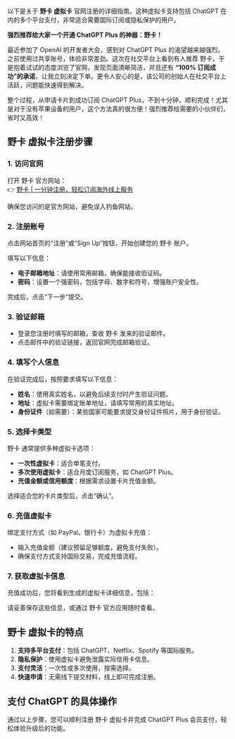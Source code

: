 以下是关于 **野卡 虚拟卡** 官网注册的详细指南。这种虚拟卡支持包括 ChatGPT 在内的多个平台支付，非常适合需要国际订阅或隐私保护的用户。

**强烈推荐给大家一个开通 ChatGPT Plus 的神器：野卡！**

最近参加了 OpenAI 的开发者大会，感到对 ChatGPT Plus 的渴望越来越强烈。之前使用过共享账号，体验非常差劲。这次在社交平台上看到有人推荐 野卡，于是抱着试试的态度浏览了官网，发现页面清晰简洁，并且还有 **“100% 订阅成功”的承诺**，让我立刻决定下单。更令人安心的是，该公司的创始人在社交平台上活跃，问题能快速得到解决。

整个过程，从申请卡片到成功订阅 ChatGPT Plus，不到十分钟，顺利完成！尤其是对于没有苹果设备的用户，这个方法真的很方便！强烈推荐给需要的小伙伴们，省时又高效！

## 野卡 虚拟卡注册步骤

### 1. 访问官网

打开 野卡 官方网站：  
👉 [野卡 | 一分钟注册，轻松订阅海外线上服务](https://bit.ly/bewildcard)  

确保您访问的是官方网站，避免误入钓鱼网站。

### 2. 注册账号

点击网站首页的“注册”或“Sign Up”按钮，开始创建您的 野卡 账户。

填写以下信息：

- **电子邮箱地址**：请使用常用邮箱，确保能接收验证码。
- **密码**：设置一个强密码，包括字母、数字和符号，增强账户安全性。

完成后，点击“下一步”提交。

### 3. 验证邮箱

- 登录您注册时填写的邮箱，查收 野卡 发来的验证邮件。
- 点击邮件中的验证链接，返回官网完成邮箱验证。

### 4. 填写个人信息

在验证完成后，按照要求填写以下信息：

- **姓名**：使用真实姓名，以避免后续支付时产生验证问题。
- **地址**：虚拟卡需要绑定账单地址，请填写常用的真实地址。
- **身份证件**（如需要）：某些国家可能要求提交身份证件照片，用于身份验证。

### 5. 选择卡类型

野卡 通常提供多种虚拟卡选项：

- **一次性虚拟卡**：适合单笔支付。
- **多次使用虚拟卡**：适合月度订阅服务，如 ChatGPT Plus。
- **充值金额或信用额度**：根据需求设置卡片充值金额。

选择适合您的卡片类型后，点击“确认”。

### 6. 充值虚拟卡

绑定支付方式（如 PayPal、银行卡）为虚拟卡充值：

- 输入充值金额（建议预留足够额度，避免支付失败）。
- 确保支付方式支持国际交易，完成充值流程。

### 7. 获取虚拟卡信息

充值成功后，您将看到生成的虚拟卡详细信息，包括：

请妥善保存这些信息，或通过 野卡 官方应用随时查看。

## 野卡 虚拟卡的特点

1. **支持多平台支付**：包括 ChatGPT、Netflix、Spotify 等国际服务。
2. **隐私保护**：使用虚拟卡避免泄露实际信用卡信息。
3. **支付灵活**：一次性或多次使用，按需选择。
4. **快速申请**：无需线下提交材料，线上即可完成注册。

## 支付 ChatGPT 的具体操作

通过以上步骤，您可以顺利注册 野卡 虚拟卡并完成 ChatGPT Plus 会员支付，轻松体验升级后的功能。